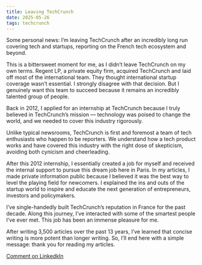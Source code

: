 ```yaml
---
title: Leaving TechCrunch
date: 2025-05-26
tags: techcrunch
---
```


Some personal news: I’m leaving TechCrunch after an incredibly long run covering tech and startups, reporting on the French tech ecosystem and beyond.

This is a bittersweet moment for me, as I didn’t leave TechCrunch on my own terms. Regent LP, a private equity firm, acquired TechCrunch and laid off most of the international team. They thought international startup coverage wasn’t essential. I strongly disagree with that decision. But I genuinely want this team to succeed because it remains an incredibly talented group of people.

Back in 2012, I applied for an internship at TechCrunch because I truly believed in TechCrunch’s mission — technology was poised to change the world, and we needed to cover this industry rigorously.

Unlike typical newsrooms, TechCrunch is first and foremost a team of tech enthusiasts who happen to be reporters. We understand how a tech product works and have covered this industry with the right dose of skepticism, avoiding both cynicism and cheerleading.

After this 2012 internship, I essentially created a job for myself and received the internal support to pursue this dream job here in Paris. In my articles, I made private information public because I believed it was the best way to level the playing field for newcomers. I explained the ins and outs of the startup world to inspire and educate the next generation of entrepreneurs, investors and policymakers.

I’ve single-handedly built TechCrunch’s reputation in France for the past decade. Along this journey, I’ve interacted with some of the smartest people I’ve ever met. This job has been an immense pleasure for me.

After writing 3,500 articles over the past 13 years, I’ve learned that concise writing is more potent than longer writing. So, I’ll end here with a simple message: thank you for reading my articles.

[Comment on LinkedkIn](https://www.linkedin.com/posts/romaindillet_some-personal-news-im-leaving-techcrunch-activity-7332713217258897409-7Pyo)
